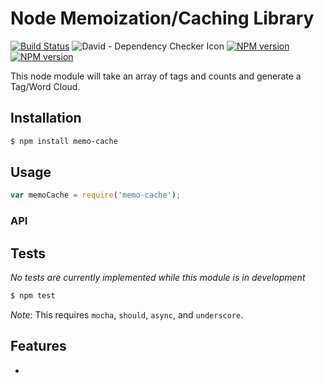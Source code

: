 # Node Memoization/Caching Library

[![Build Status](https://travis-ci.org/mrodrig/memo-cache.svg?branch=master)](https://travis-ci.org/mrodrig/memo-cache)
![David - Dependency Checker Icon](https://david-dm.org/mrodrig/memo-cache.png)
[![NPM version](http://img.shields.io/npm/dm/memo-cache.svg)](https://www.npmjs.org/package/memo-cache)
[![NPM version](https://img.shields.io/npm/v/memo-cache.svg)](https://www.npmjs.org/package/memo-cache)

This node module will take an array of tags and counts and generate a Tag/Word Cloud.

## Installation

```bash
$ npm install memo-cache
```

## Usage

```javascript
var memoCache = require('memo-cache');
```

### API



## Tests

*No tests are currently implemented while this module is in development*

```bash
$ npm test
```

_Note_: This requires `mocha`, `should`, `async`, and `underscore`.

## Features

-